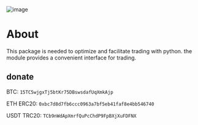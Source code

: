 ![image](https://github.com/VladKochetov007/quick_trade/blob/master/logo_with_slogan.PNG?raw=true)

# About
This package is needed to optimize and facilitate trading with python. the module provides a convenient interface for trading.

## donate
BTC: ```15TC5wjgxTj5btKr75DBswsdafUqXmkAjp```

ETH ERC20: ```0xbc7d8d7fb6ccc0963a7bf5eb41faf8e4bb546740```

USDT TRC20: ```TCb9nWdApXmrfQuPcChdP9FpBXjXuFDFNX```
